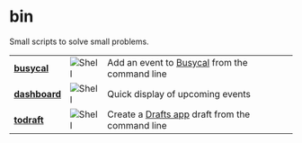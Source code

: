 # bin
Small scripts to solve small problems.

| | | |
| --- | --- | --- |
| [**busycal**](https://github.com/pete-kelly/bin/blob/main/busycal) | ![Shell](https://img.shields.io/badge/Shell-4EAA25?&style=plastic&logo=gnu-bash&logoColor=white)  |  Add an event to [Busycal](https://busymac.com/) from the command line |
| [**dashboard**](https://github.com/pete-kelly/bin/blob/main/dashboard) | ![Shell](https://img.shields.io/badge/Shell-4EAA25?&style=plastic&logo=gnu-bash&logoColor=white)  |  Quick display of upcoming events |
| [**todraft**](https://github.com/pete-kelly/bin/blob/main/todraft) | ![Shell](https://img.shields.io/badge/Shell-4EAA25?&style=plastic&logo=gnu-bash&logoColor=white)  |  Create a [Drafts app](https://getdrafts.com/) draft from the command line |